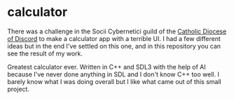 # calculator
There was a challenge in the Socii Cybernetici guild of the [Catholic Diocese of Discord](https://discord.gg/HZBqYuBFN7) to make a calculator app with a terrible UI. I had a few different ideas but in the end I've settled on this one, and in this repository you can see the result of my work.

Greatest calculator ever. Written in C++ and SDL3 with the help of AI because I've never done anything in SDL and I don't know C++ too well. I barely know what I was doing overall but I like what came out of this small project.
